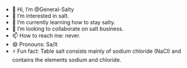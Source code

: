- 👋 Hi, I’m @General-Salty
- 👀 I’m interested in salt.
- 🌱 I’m currently learning how to stay salty.
- 💞️ I’m looking to collaborate on salt business.
- 📫 How to reach me: never.
- 😄 Pronouns: Sa/lt
- ⚡ Fun fact: Table salt consists mainly of sodium chloride (NaCl) and contains the elements sodium and chloride.

<!---
General-Salty/General-Salty is a ✨ special ✨ repository because its `README.md` (this file) appears on your GitHub profile.
You can click the Preview link to take a look at your changes.
--->
